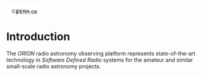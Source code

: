 <title>Intro: Integrated Radio Telscope Receiver System</title>

<img  alt="CCERA" src="transparent-logo.png" width="100" height="25">

# Introduction

The *ORION* radio astronomy observing platform represents state-of-the-art technology
in *Software Defined Radio* systems for the amateur and similar
small-scale radio astronomy projects.



